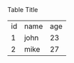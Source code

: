 <table>
<tr colspan="3">Table Title</tr>
<tr><td>id</td><td>name</td><td>age</td></tr>
<tr><td>1</td><td>john</td><td>23</td></tr>
<tr><td>2</td><td>mike</td><td>27</td></tr>
</table>